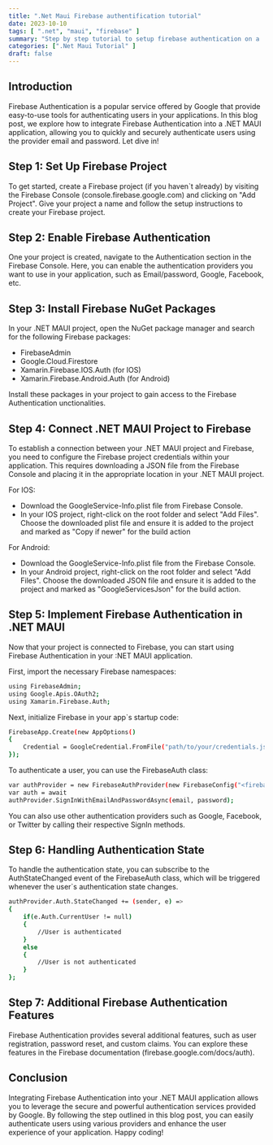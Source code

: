 ```yaml
---
title: ".Net Maui Firebase authentification tutorial"
date: 2023-10-10
tags: [ ".net", "maui", "firebase" ]
summary: "Step by step tutorial to setup firebase authentication on a .Net Maui application"
categories: [".Net Maui Tutorial" ]
draft: false
---
```


## Introduction

Firebase Authentication is a popular service offered by Google that provide easy-to-use tools for authenticating users in your applications. In this blog post, we explore how to integrate Firebase Authentication into a .NET MAUI application, allowing you to quickly and securely authenticate users using the provider email and password. Let dive in!

## Step 1: Set Up Firebase Project

To get started, create a Firebase project (if you haven`t already) by visiting the Firebase Console (console.firebase.google.com) and clicking on "Add Project". Give your project a name and follow the setup instructions to create your Firebase project.

## Step 2: Enable Firebase Authentication

One your project is created, navigate to the Authentication section in the Firebase Console. Here, you can enable the authentication providers you want to use in your application, such as Email/password, Google, Facebook, etc.

## Step 3: Install Firebase NuGet Packages

In your .NET MAUI project, open the NuGet package manager and search for the following Firebase packages:

* FirebaseAdmin
* Google.Cloud.Firestore
* Xamarin.Firebase.IOS.Auth (for IOS)
* Xamarin.Firebase.Android.Auth (for Android)

Install these packages in your project to gain access to the Firebase Authentication unctionalities.

## Step 4: Connect .NET MAUI Project to Firebase

 To establish a connection between your .NET MAUI project and Firebase, you need to configure the Firebase project credentials within your application. This requires downloading a JSON file from the Firebase Console and placing it in the appropriate location in your .NET MAUI project.

 For IOS:

 * Download the GoogleService-Info.plist file from Firebase Console.
 * In your IOS project, right-click on the root folder and select "Add Files". Choose the downloaded plist file and ensure it is added to the project and marked as "Copy if newer" for the build action

 For Android:

 * Download the GoogleService-Info.plist file from the Firebase Console.
 * In your Android project, right-click on the root folder and select "Add Files". Choose the downloaded JSON file and ensure it is added to the project and marked as "GoogleServicesJson" for the build action.

## Step 5: Implement Firebase Authentication in .NET MAUI

Now that your project is connected to Firebase, you can start using Firebase Authentication in your :NET MAUI application.

First, import the necessary Firebase namespaces:

```bash
using FirebaseAdmin;
using Google.Apis.OAuth2;
using Xamarin.Firebase.Auth;
```

Next, initialize Firebase in your app`s startup code:

```bash
FirebaseApp.Create(new AppOptions()
{
    Credential = GoogleCredential.FromFile("path/to/your/credentials.json")
});
```

To authenticate a user, you can use the FirebaseAuth class:

```bash
var authProvider = new FirebaseAuthProvider(new FirebaseConfig("<firebase-project-id>"));
var auth = await
authProvider.SignInWithEmailAndPasswordAsync(email, password);
```

You can also use other authentication providers such as Google, Facebook, or Twitter by calling their respective SignIn methods.

## Step 6: Handling Authentication State

To handle the authentication state, you can subscribe to the AuthStateChanged event of the FirebaseAuth class, which will be triggered whenever the user`s authentication state changes.

```bash
authProvider.Auth.StateChanged += (sender, e) => 
{
    if(e.Auth.CurrentUser != null)
    {
        //User is authenticated
    }
    else
    {
        //User is not authenticated
    }
};
```

## Step 7: Additional Firebase Authentication Features

Firebase Authentication provides several additional features, such as user registration, password reset, and custom claims. You can explore these features in the Firebase documentation (firebase.google.com/docs/auth).

## Conclusion

Integrating Firebase Authentication into your .NET MAUI application allows you to leverage the secure and powerful authentication services provided by Google. By following the step outlined in this blog post, you can easily authenticate users using various providers and enhance the user experience of your application. Happy coding! 

